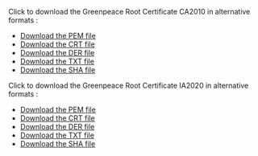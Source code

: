 Click to download the Greenpeace Root Certificate CA2010 in alternative formats :
* [Download the PEM file](GreenpeaceGlobalAuthenticationandEncryptionRootCA2010.pem)
* [Download the CRT file](GreenpeaceGlobalAuthenticationandEncryptionRootCA2010.crt)
* [Download the DER file](GreenpeaceGlobalAuthenticationandEncryptionRootCA2010.der)
* [Download the TXT file](GreenpeaceGlobalAuthenticationandEncryptionRootCA2010.txt)
* [Download the SHA file](GreenpeaceGlobalAuthenticationandEncryptionRootCA2010.sha256sum.txt)

Click to download the Greenpeace Root Certificate IA2020 in alternative formats :
* [Download the PEM file](GreenpeaceGlobalAuthenticationandEncryptionRootIA2020.pem)
* [Download the CRT file](GreenpeaceGlobalAuthenticationandEncryptionRootIA2020.crt)
* [Download the DER file](GreenpeaceGlobalAuthenticationandEncryptionRootIA2020.der)
* [Download the TXT file](GreenpeaceGlobalAuthenticationandEncryptionRootIA2020.txt) 
* [Download the SHA file](GreenpeaceGlobalAuthenticationandEncryptionRootIA2020.sha256sum.txt)
